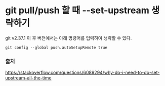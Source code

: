# git pull/push 할 때 --set-upstream 생략하기

git v2.37.1 이 후 버전에서는 아래 명령어를 입력하여 생략할 수 있다.

```
git config --global push.autoSetupRemote true
```

### 출처
https://stackoverflow.com/questions/6089294/why-do-i-need-to-do-set-upstream-all-the-time